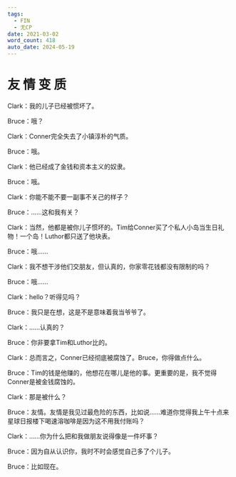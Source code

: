 ```yaml
---
tags:
  - FIN
  - 无CP
date: 2021-03-02
word_count: 418
auto_date: 2024-05-19
---
```


# 友 情 变 质

Clark：我的儿子已经被惯坏了。

Bruce：哦？

Clark：Conner完全失去了小镇淳朴的气质。

Bruce：哦。

Clark：他已经成了金钱和资本主义的奴隶。

Bruce：哦。

Clark：你能不能不要一副事不关己的样子？

Bruce：……这和我有关？

Clark：当然，他都是被你儿子惯坏的。Tim给Conner买了个私人小岛当生日礼物！一个岛！Luthor都只送了他块表。

Bruce：哦……

Clark：我不想干涉他们交朋友，但认真的，你家零花钱都没有限制的吗？

Bruce：哦……

Clark：hello？听得见吗？

Bruce：我只是在想，这是不是意味着我当爷爷了。

Clark：……认真的？

Bruce：你非要拿Tim和Luthor比的。

Clark：总而言之，Conner已经彻底被腐蚀了。Bruce，你得做点什么。

Bruce：Tim的钱是他赚的，他想花在哪儿是他的事。更重要的是，我不觉得Conner是被金钱腐蚀的。

Clark：那是被什么？

Bruce：友情。友情是我见过最危险的东西，比如说……难道你觉得我上午十点来星球日报楼下喝速溶咖啡是因为这不用我付账吗？

Clark：……你为什么把和我做朋友说得像是一件坏事？

Bruce：因为自从认识你，我时不时会感觉自己多了个儿子。

Bruce：比如现在。
